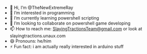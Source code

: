 - 👋 Hi, I’m @TheNewExtremeRay
- 👀 I’m interested in programming
- 🌱 I’m currently learning powershell scripting
- 💞️ I’m looking to collaborate on powershell game developing
- 📫 How to reach me: SlayingTractionsTeam@gmail.com or look at slayingtractions.unaux.com
- 😄 Pronouns: he/him
- ⚡ Fun fact: i am actually really interested in arduino stuff

<!---
TheNewExtremeRay/TheNewExtremeRay is a ✨ special ✨ repository because its `README.md` (this file) appears on your GitHub profile.
You can click the Preview link to take a look at your changes.
--->
